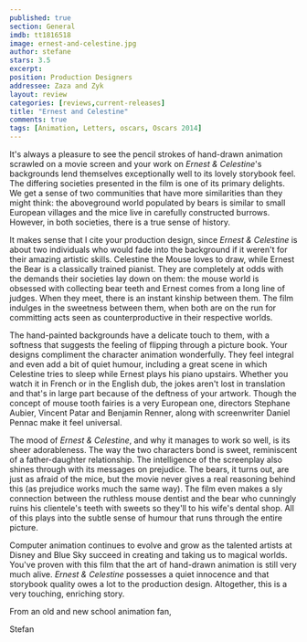 ```yaml
---
published: true
section: General
imdb: tt1816518
image: ernest-and-celestine.jpg
author: stefane
stars: 3.5
excerpt: 
position: Production Designers
addressee: Zaza and Zyk
layout: review
categories: [reviews,current-releases]
title: "Ernest and Celestine"
comments: true
tags: [Animation, Letters, oscars, Oscars 2014]
---
```

It's always a pleasure to see the pencil strokes of hand-drawn animation scrawled on a movie screen and your work on _Ernest & Celestine_'s backgrounds lend themselves exceptionally well to its lovely storybook feel. The differing societies presented in the film is one of its primary delights. We get a sense of two communities that have more similarities than they might think: the aboveground world populated by bears is similar to small European villages and the mice live in carefully constructed burrows. However, in both societies, there is a true sense of history.

It makes sense that I cite your production design, since _Ernest & Celestine_ is about two individuals who would fade into the background if it weren't for their amazing artistic skills. Celestine the Mouse loves to draw, while Ernest the Bear is a classically trained pianist. They are completely at odds with the demands their societies lay down on them: the mouse world is obsessed with collecting bear teeth and Ernest comes from a long line of judges. When they meet, there is an instant kinship between them. The film indulges in the sweetness between them, when both are on the run for committing acts seen as counterproductive in their respective worlds.

The hand-painted backgrounds have a delicate touch to them, with a softness that suggests the feeling of flipping through a picture book. Your designs compliment the character animation wonderfully. They feel integral and even add a bit of quiet humour, including a great scene in which Celestine tries to sleep while Ernest plays his piano upstairs. Whether you watch it in French or in the English dub, the jokes aren't lost in translation and that's in large part because of the deftness of your artwork. Though the concept of mouse tooth fairies is a very European one, directors Stephane Aubier, Vincent Patar and Benjamin Renner, along with screenwriter Daniel Pennac make it feel universal.

The mood of _Ernest & Celestine_, and why it manages to work so well, is its sheer adorableness. The way the two characters bond is sweet, reminiscent of a father-daughter relationship. The intelligence of the screenplay also shines through with its messages on prejudice. The bears, it turns out, are just as afraid of the mice, but the movie never gives a real reasoning behind this (as prejudice works much the same way). The film even makes a sly connection between the ruthless mouse dentist and the bear who cunningly ruins his clientele's teeth with sweets so they'll to his wife's dental shop. All of this plays into the subtle sense of humour that runs through the entire picture.

Computer animation continues to evolve and grow as the talented artists at Disney and Blue Sky succeed in creating and taking us to magical worlds. You've proven with this film that the art of hand-drawn animation is still very much alive. _Ernest & Celestine_ possesses a quiet innocence and that storybook quality owes a lot to the production design. Altogether, this is a very touching, enriching story.

From an old and new school animation fan,

Stefan